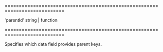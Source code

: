<!--**
/*-------------------------------------------
    Auto-generated file. Do not modify.
-------------------------------------------

**-->
===========================================================================
<!--default-->'parentId'<!--/default-->
<!--type-->string | function<!--/type-->
===========================================================================

<!--shortDescription-->
Specifies which data field provides parent keys.
<!--/shortDescription-->

<!--fullDescription-->

<!--/fullDescription-->